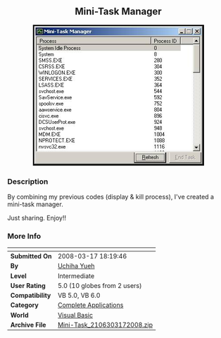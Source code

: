 ﻿<div align="center">

## Mini\-Task Manager

<img src="PIC2008317646563322.JPG">
</div>

### Description

By combining my previous codes (display &amp; kill process), I've created a mini-task manager.

Just sharing. Enjoy!!
 
### More Info
 


<span>             |<span>
---                |---
**Submitted On**   |2008-03-17 18:19:46
**By**             |[Uchiha Yueh](https://github.com/Planet-Source-Code/PSCIndex/blob/master/ByAuthor/uchiha-yueh.md)
**Level**          |Intermediate
**User Rating**    |5.0 (10 globes from 2 users)
**Compatibility**  |VB 5\.0, VB 6\.0
**Category**       |[Complete Applications](https://github.com/Planet-Source-Code/PSCIndex/blob/master/ByCategory/complete-applications__1-27.md)
**World**          |[Visual Basic](https://github.com/Planet-Source-Code/PSCIndex/blob/master/ByWorld/visual-basic.md)
**Archive File**   |[Mini\-Task\_2106303172008\.zip](https://github.com/Planet-Source-Code/uchiha-yueh-mini-task-manager__1-70282/archive/master.zip)









